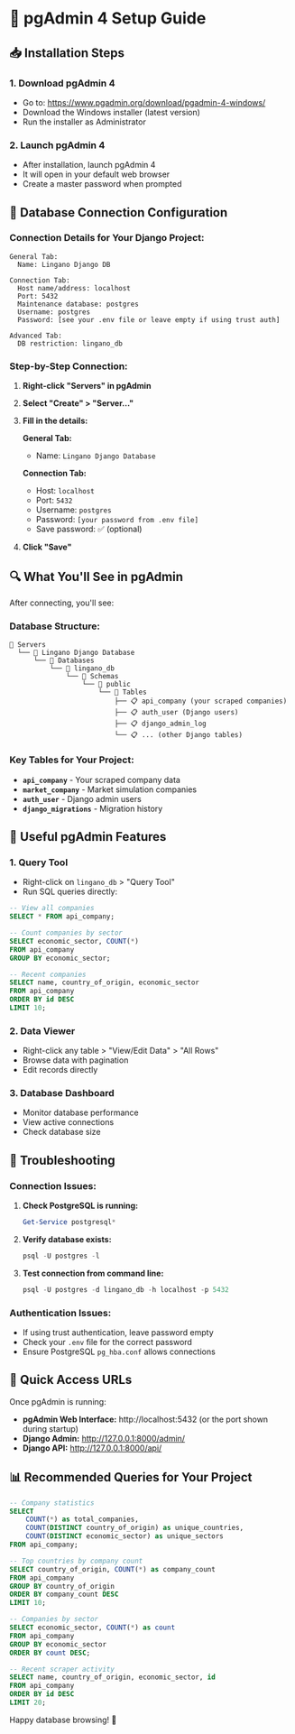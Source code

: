 # 🐘 pgAdmin 4 Setup Guide

## 📥 Installation Steps

### 1. Download pgAdmin 4

-   Go to: https://www.pgadmin.org/download/pgadmin-4-windows/
-   Download the Windows installer (latest version)
-   Run the installer as Administrator

### 2. Launch pgAdmin 4

-   After installation, launch pgAdmin 4
-   It will open in your default web browser
-   Create a master password when prompted

## 🔌 Database Connection Configuration

### Connection Details for Your Django Project:

```
General Tab:
  Name: Lingano Django DB

Connection Tab:
  Host name/address: localhost
  Port: 5432
  Maintenance database: postgres
  Username: postgres
  Password: [see your .env file or leave empty if using trust auth]

Advanced Tab:
  DB restriction: lingano_db
```

### Step-by-Step Connection:

1. **Right-click "Servers" in pgAdmin**
2. **Select "Create" > "Server..."**
3. **Fill in the details:**

    **General Tab:**

    - Name: `Lingano Django Database`

    **Connection Tab:**

    - Host: `localhost`
    - Port: `5432`
    - Username: `postgres`
    - Password: `[your password from .env file]`
    - Save password: ✅ (optional)

4. **Click "Save"**

## 🔍 What You'll See in pgAdmin

After connecting, you'll see:

### Database Structure:

```
📂 Servers
  └── 📂 Lingano Django Database
      └── 📂 Databases
          └── 📂 lingano_db
              └── 📂 Schemas
                  └── 📂 public
                      └── 📂 Tables
                          ├── 📋 api_company (your scraped companies)
                          ├── 📋 auth_user (Django users)
                          ├── 📋 django_admin_log
                          └── 📋 ... (other Django tables)
```

### Key Tables for Your Project:

-   **`api_company`** - Your scraped company data
-   **`market_company`** - Market simulation companies
-   **`auth_user`** - Django admin users
-   **`django_migrations`** - Migration history

## 🎯 Useful pgAdmin Features

### 1. **Query Tool**

-   Right-click on `lingano_db` > "Query Tool"
-   Run SQL queries directly:

```sql
-- View all companies
SELECT * FROM api_company;

-- Count companies by sector
SELECT economic_sector, COUNT(*)
FROM api_company
GROUP BY economic_sector;

-- Recent companies
SELECT name, country_of_origin, economic_sector
FROM api_company
ORDER BY id DESC
LIMIT 10;
```

### 2. **Data Viewer**

-   Right-click any table > "View/Edit Data" > "All Rows"
-   Browse data with pagination
-   Edit records directly

### 3. **Database Dashboard**

-   Monitor database performance
-   View active connections
-   Check database size

## 🔧 Troubleshooting

### Connection Issues:

1. **Check PostgreSQL is running:**

    ```powershell
    Get-Service postgresql*
    ```

2. **Verify database exists:**

    ```powershell
    psql -U postgres -l
    ```

3. **Test connection from command line:**
    ```powershell
    psql -U postgres -d lingano_db -h localhost -p 5432
    ```

### Authentication Issues:

-   If using trust authentication, leave password empty
-   Check your `.env` file for the correct password
-   Ensure PostgreSQL `pg_hba.conf` allows connections

## 🚀 Quick Access URLs

Once pgAdmin is running:

-   **pgAdmin Web Interface:** http://localhost:5432 (or the port shown during startup)
-   **Django Admin:** http://127.0.0.1:8000/admin/
-   **Django API:** http://127.0.0.1:8000/api/

## 📊 Recommended Queries for Your Project

```sql
-- Company statistics
SELECT
    COUNT(*) as total_companies,
    COUNT(DISTINCT country_of_origin) as unique_countries,
    COUNT(DISTINCT economic_sector) as unique_sectors
FROM api_company;

-- Top countries by company count
SELECT country_of_origin, COUNT(*) as company_count
FROM api_company
GROUP BY country_of_origin
ORDER BY company_count DESC
LIMIT 10;

-- Companies by sector
SELECT economic_sector, COUNT(*) as count
FROM api_company
GROUP BY economic_sector
ORDER BY count DESC;

-- Recent scraper activity
SELECT name, country_of_origin, economic_sector, id
FROM api_company
ORDER BY id DESC
LIMIT 20;
```

Happy database browsing! 🎉
